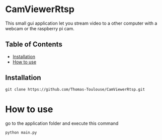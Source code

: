 # CamViewerRtsp
<p>This small gui application let you stream video to a other computer with a webcam or the raspberry pi cam. </p>


## Table of Contents

- [Installation](#installation)
- [How to use](#how-to-use)
## Installation
```
git clone https://github.com/Thomas-Toulouse/CamViewerRtsp.git
``` 
# How to use
go to the application folder and execute this command 
```
python main.py
```
